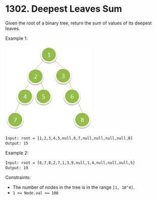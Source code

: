 # 1302. Deepest Leaves Sum

Given the root of a binary tree, return the sum of values of its deepest leaves.

Example 1:

![](example_1.png)

    Input: root = [1,2,3,4,5,null,6,7,null,null,null,null,8]
    Output: 15

Example 2:

    Input: root = [6,7,8,2,7,1,3,9,null,1,4,null,null,null,5]
    Output: 19

Constraints:
- The number of nodes in the tree is in the range `[1, 10^4]`. 
- `1 <= Node.val <= 100`